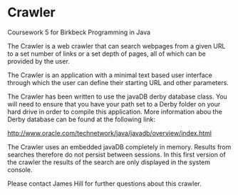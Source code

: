 # Crawler
Coursework 5 for Birkbeck Programming in Java

The Crawler is a web crawler that can search webpages from a given URL to a set number of links or a set depth of pages, all of
which can be provided by the user.

The Crawler is an application with a minimal text based user interface through which the user can define their starting URL and other parameters.

The Crawler has been written to use the javaDB derby database class. You will need to ensure that you have your path set to a Derby folder on your hard drive in order to compile this application.  More information abou the Derby database can be found at the following link:

  http://www.oracle.com/technetwork/java/javadb/overview/index.html

The Crawler uses an embedded javaDB completely in memory.  Results from searches therefore do not persist between sessions. In this first version of the crawler the results of the search are only displayed in the system console.

Please contact James Hill for further questions about this crawler.
